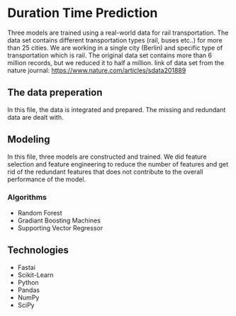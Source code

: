 # Duration Time Prediction
Three models are trained using a real-world data for rail transportation. The data set contains different transportation types (rail, buses etc..) for more than 25 cities. We are working in a single city (Berlin) and specific type of transportation which is rail. The original data set contains more than 6 million records, but we reduced it to half a million. 
link of data set from the nature journal: https://www.nature.com/articles/sdata201889
 ## The data preperation
In this file, the data is integrated and prepared. The missing and redundant data are dealt with. 
 ## Modeling 
In this file, three models are constructed and trained. We did feature selection and feature engineering to reduce the number of features and get rid of the redundant features that does not contribute to the overall performance of the model.
  ### Algorithms 
  * Random Forest
  * Gradiant Boosting Machines
  * Supporting Vector Regressor
 
 ## Technologies 
 * Fastai
 *	Scikit-Learn
 * Python 
 *	Pandas
 * NumPy
 * SciPy

